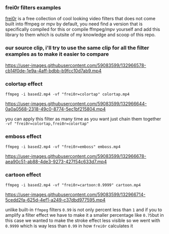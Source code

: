 ### frei0r filters examples
[frei0r](https://frei0r.dyne.org/) is a free collection of cool looking video filters that does not come built into ffmpeg or mpv by default, 
you need find a version that is specifically compiled for this or compile ffmpeg/mpv yourself and add this library to them
which is outsite of my knowledge and scoop of this repo.

### our source clip, i'll try to use the same clip for all the filter examples as to make it easier to compare
https://user-images.githubusercontent.com/59083599/132966578-cb14f0de-1e9a-4aff-bdbb-b9fcc10d7ab9.mp4

### colortap effect
```
ffmpeg -i based2.mp4 -vf "frei0r=colortap" colortap.mp4
```
https://user-images.githubusercontent.com/59083599/132966644-0a0a0568-2318-49c0-8774-5ec1bf215804.mp4

you can apply this filter as many time as you want just chain them together `-vf "frei0r=colortap,frei0r=colortap"`

### emboss effect
```
ffmpeg -i based2.mp4 -vf "frei0r=emboss" emboss.mp4
```
https://user-images.githubusercontent.com/59083599/132966678-aea90c51-ab88-4de3-9273-427f54c633d7.mp4

### cartoon effect
```
ffmpeg -i based2.mp4 -vf "frei0r=cartoon:0.9999" cartoon.mp4
```
https://user-images.githubusercontent.com/59083599/132966714-5cedd2fa-625d-4ef1-a249-c37dbd977595.mp4

unlike built-in `ffmpeg` filters `0.99` is not only percent less than `1` and if you to amplify a filter effect we have to make it a smaller percentage like `0.75`but in this case we wanted to make the stroke effect less visible so we went with `0.9999` which is way less than `0.99` in how `frei0r` calculates it


